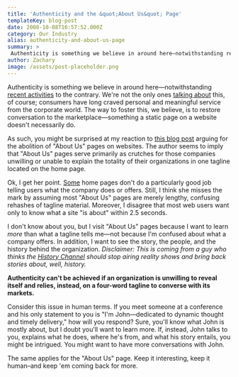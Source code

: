 ```yaml
---
title: 'Authenticity and the &quot;About Us&quot; Page'
templateKey: blog-post
date: 2008-10-08T16:57:52.000Z
category: Our Industry
alias: authenticity-and-about-us-page
summary: > 
 Authenticity is something we believe in around here—notwithstanding recent activities to the contrary. We're not the only ones talking about this, of course; consumers have long craved personal and meaningful service from the corporate world. The way to foster this, we believe, is to restore conversation to the marketplace—something a static page on a website doesn't necessarily do.
author: Zachary
image: /assets/post-placeholder.png
---
```


Authenticity is something we believe in around here—notwithstanding [recent activities](/2008/09/29/anatomy-hoax-how-and-why-we-tried-fool-everyone) to the contrary. We're not the only ones [talking about](http://www.businessweek.com/innovate/content/may2008/id20080528_503953.htm) this, of course; consumers have long craved personal and meaningful service from the corporate world. The way to foster this, we believe, is to restore conversation to the marketplace—something a static page on a website doesn't necessarily do.

As such, you might be surprised at my reaction to [this blog post](http://adage.com/digitalnext/post.php?article_id=131537) arguing for the abolition of "About Us" pages on websites. The author seems to imply that "About Us" pages serve primarily as crutches for those companies unwilling or unable to explain the totality of their organizations in one tagline located on the home page.

Ok, I get her point. [Some](http://www.blackstone.com/) home pages don't do a particularly good job telling users what the company does or offers. Still, I think she misses the mark by assuming most "About Us" pages are merely lengthy, confusing rehashes of tagline material. Moreover, I disagree that most web users want only to know what a site "is about" within 2.5 seconds.

I don't know about you, but I visit "About Us" pages because I want to learn _more_ than what a tagline tells me—not because I'm confused about what a company offers. In addition, I want to see the story, the people, and the history behind the organization. _Disclaimer: This is coming from a guy who thinks the [History Channel](http://www.history.com) should stop airing reality shows and bring back stories about, well, history._

**Authenticity can't be achieved if an organization is unwilling to reveal itself and relies, instead, on a four-word tagline to converse with its markets.**

Consider this issue in human terms. If you meet someone at a conference and his only statement to you is "I'm John—dedicated to dynamic thought and timely delivery," how will you respond? Sure, you'll know what John is mostly about, but I doubt you'll want to learn more. If, instead, John talks to you, explains what he does, where he's from, and what his story entails, you might be intrigued. You might want to have more conversations with John.

The same applies for the "About Us" page. Keep it interesting, keep it human–and keep 'em coming back for more.